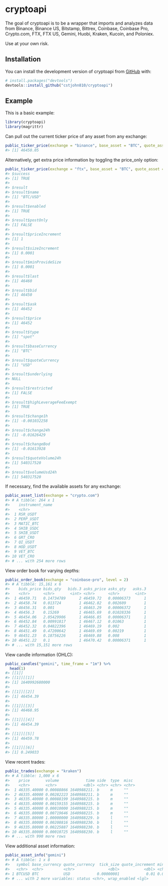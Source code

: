 
<!-- README.md is generated from README.Rmd. Please edit that file -->

# cryptoapi

<!-- badges: start -->
<!-- badges: end -->

The goal of cryptoapi is to be a wrapper that imports and analyzes data
from Binance, Binance US, Bitstamp, Bittrex, Coinbase, Coinbase Pro,
Crypto.com, FTX, FTX US, Gemini, Huobi, Kraken, Kucoin, and Poloniex.

Use at your own risk.

## Installation

You can install the development version of cryptoapi from
[GitHub](https://github.com/) with:

``` r
# install.packages("devtools")
devtools::install_github("cstjohn810/cryptoapi")
```

## Example

This is a basic example:

``` r
library(cryptoapi)
library(magrittr)
```

Can pull out the current ticker price of any asset from any exchange:

``` r
public_ticker_price(exchange = "binance", base_asset = "BTC", quote_asset = "USD")
#> [1] 46450.05
```

Alternatively, get extra price information by toggling the price\_only
option:

``` r
public_ticker_price(exchange = "ftx", base_asset = "BTC", quote_asset = "USD", price_only = FALSE)
#> $success
#> [1] TRUE
#> 
#> $result
#> $result$name
#> [1] "BTC/USD"
#> 
#> $result$enabled
#> [1] TRUE
#> 
#> $result$postOnly
#> [1] FALSE
#> 
#> $result$priceIncrement
#> [1] 1
#> 
#> $result$sizeIncrement
#> [1] 0.0001
#> 
#> $result$minProvideSize
#> [1] 0.0001
#> 
#> $result$last
#> [1] 46460
#> 
#> $result$bid
#> [1] 46450
#> 
#> $result$ask
#> [1] 46452
#> 
#> $result$price
#> [1] 46452
#> 
#> $result$type
#> [1] "spot"
#> 
#> $result$baseCurrency
#> [1] "BTC"
#> 
#> $result$quoteCurrency
#> [1] "USD"
#> 
#> $result$underlying
#> NULL
#> 
#> $result$restricted
#> [1] FALSE
#> 
#> $result$highLeverageFeeExempt
#> [1] TRUE
#> 
#> $result$change1h
#> [1] -0.001032258
#> 
#> $result$change24h
#> [1] -0.01626429
#> 
#> $result$changeBod
#> [1] -0.01613928
#> 
#> $result$quoteVolume24h
#> [1] 540317520
#> 
#> $result$volumeUsd24h
#> [1] 540317520
```

If necessary, find the available assets for any exchange:

``` r
public_asset_list(exchange = "crypto.com")
#> # A tibble: 264 x 1
#>    instrument_name
#>    <chr>          
#>  1 RSR_USDT       
#>  2 PERP_USDT      
#>  3 MATIC_BTC      
#>  4 SHIB_USDC      
#>  5 SHIB_USDT      
#>  6 GRT_CRO        
#>  7 QI_USDT        
#>  8 HOD_USDT       
#>  9 VET_BTC        
#> 10 VET_CRO        
#> # ... with 254 more rows
```

View order book for varying depths:

``` r
public_order_book(exchange = "coinbase-pro", level = 2)
#> # A tibble: 15,161 x 6
#>    bids_price bids_qty   bids.3 asks_price asks_qty   asks.3
#>    <chr>      <chr>       <int> <chr>      <chr>       <int>
#>  1 46459.71   0.14734789      2 46459.72   0.00006373      1
#>  2 46458.74   0.013724        1 46462.82   0.002609        1
#>  3 46456.31   0.001           1 46463.29   0.00006372      1
#>  4 46456.3    0.15269         1 46465.69   0.01028336      1
#>  5 46454.06   2.05429906      1 46466.85   0.00006371      1
#>  6 46452.84   0.00991817      1 46467.12   0.01063         1
#>  7 46452.32   0.04822396      1 46469.19   0.002           1
#>  8 46451.49   0.47200642      1 46469.69   0.00219         1
#>  9 46451.23   0.18756226      1 46469.88   0.008           1
#> 10 46451.22   0.1             1 46470.42   0.00006371      1
#> # ... with 15,151 more rows
```

View candle information (OHLC):

``` r
public_candles("gemini", time_frame = "1m") %>% 
  head(1)
#> [[1]]
#> [[1]][[1]]
#> [1] 1640992680000
#> 
#> [[1]][[2]]
#> [1] 46454.39
#> 
#> [[1]][[3]]
#> [1] 46468.95
#> 
#> [[1]][[4]]
#> [1] 46454.39
#> 
#> [[1]][[5]]
#> [1] 46459.78
#> 
#> [[1]][[6]]
#> [1] 0.249033
```

View recent trades:

``` r
public_trades(exchange = "kraken")
#> # A tibble: 1,000 x 6
#>    price       volume            time side  type  misc 
#>    <chr>       <chr>            <dbl> <chr> <chr> <chr>
#>  1 46335.40000 0.00088866 1640988211. b     m     ""   
#>  2 46335.40000 0.00282223 1640988211. b     m     ""   
#>  3 46335.40000 0.00088199 1640988215. b     m     ""   
#>  4 46335.40000 0.00159155 1640988215. b     m     ""   
#>  5 46335.40000 0.00010000 1640988215. b     m     ""   
#>  6 46335.80000 0.00719646 1640988215. b     m     ""   
#>  7 46335.80000 1.00000000 1640988229. b     l     ""   
#>  8 46335.80000 0.00208816 1640988230. b     l     ""   
#>  9 46335.80000 0.00225887 1640988230. b     l     ""   
#> 10 46335.80000 0.00010725 1640988230. b     l     ""   
#> # ... with 990 more rows
```

View additional asset information:

``` r
public_asset_info("gemini")
#> # A tibble: 1 x 8
#>   symbol base_currency quote_currency  tick_size quote_increment min_order_size
#>   <chr>  <chr>         <chr>               <dbl>           <dbl> <chr>         
#> 1 BTCUSD BTC           USD            0.00000001            0.01 0.00001       
#> # ... with 2 more variables: status <chr>, wrap_enabled <lgl>
```
